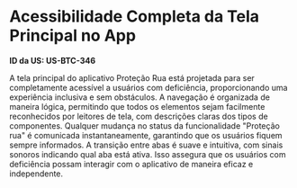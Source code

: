 # Acessibilidade Completa da Tela Principal no App

**ID da US: US-BTC-346**

A tela principal do aplicativo Proteção Rua está projetada para ser completamente acessível a usuários com deficiência, proporcionando uma experiência inclusiva e sem obstáculos. A navegação é organizada de maneira lógica, permitindo que todos os elementos sejam facilmente reconhecidos por leitores de tela, com descrições claras dos tipos de componentes. Qualquer mudança no status da funcionalidade "Proteção rua" é comunicada instantaneamente, garantindo que os usuários fiquem sempre informados. A transição entre abas é suave e intuitiva, com sinais sonoros indicando qual aba está ativa. Isso assegura que os usuários com deficiência possam interagir com o aplicativo de maneira eficaz e independente.